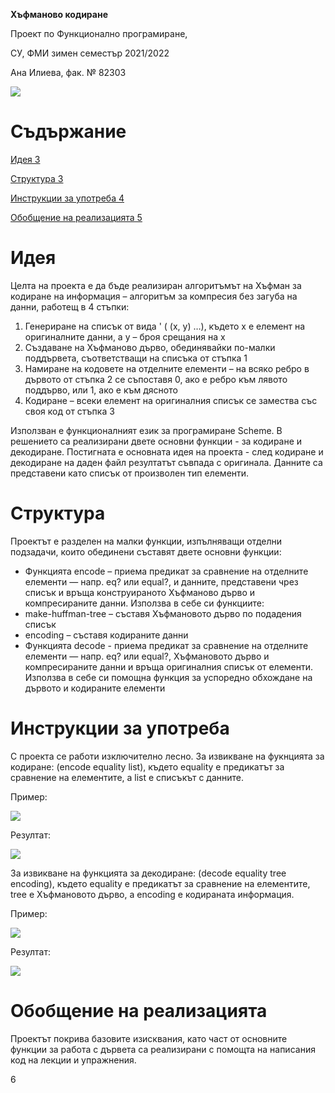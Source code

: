 ﻿









**Хъфманово кодиране**

Проект по Функционално програмиране,

СУ, ФМИ зимен семестър 2021/2022

Ана Илиева, фак. № 82303

![](Aspose.Words.929add90-6b68-49a4-8db9-ad76b4457ad1.001.png)





















# Съдържание

[Идея	3](#_Toc92892740)

[Структура	3](#_Toc92892741)

[Инструкции за употреба	4](#_Toc92892742)

[Обобщение на реализацията	5](#_Toc92892743)


#











# Идея
Целта на проекта е да бъде реализиран алгоритъмът на Хъфман за кодиране на информация – алгоритъм за компресия без загуба на данни, работещ в 4 стъпки:

1. Генериране на списък от вида ' ( (x, y) …), където x е елемент на оригиналните данни, а y – броя срещания на x 
1. Създаване на Хъфманово дърво, обединявайки по-малки поддървета, съответстващи на списъка от стъпка 1
1. Намиране на кодовете на отделните елементи – на всяко ребро в дървото от стъпка 2 се съпоставя 0, ако е ребро към лявото поддърво, или 1, ако е към дясното
1. Кодиране – всеки елемент на оригиналния списък се замества със своя код от стъпка 3

Използван е функционалният език за програмиране Scheme. В решението са реализирани двете основни функции - за кодиране и декодиране. Постигната е основната идея на проекта - след кодиране и декодиране на даден файл резултатът съвпада с оригинала. Данните са представени като списък от произволен тип елементи.
# Структура
Проектът е разделен на малки функции, изпълняващи отделни подзадачи, които обединени съставят двете основни функции:

- Функцията encode – приема предикат за сравнение на отделните елементи — напр. eq? или equal?, и данните, представени чрез списък и връща конструираното Хъфманово дърво и компресираните данни. Използва в себе си функциите:
- make-huffman-tree – съставя Хъфмановото дърво по подадения списък
- encoding – съставя кодираните данни
- Функцията decode - приема предикат за сравнение на отделните елементи — напр. eq? или equal?, Хъфмановото дърво и компресираните данни и връща оригиналния списък от елементи. Използва в себе си помощна функция за успоредно обхождане на дървото и кодираните елементи
# Инструкции за употреба
С проекта се работи изключително лесно. За извикване на фукнцията за кодиране: (encode equality list), където equality е предикатът за сравнение на елементите, а list е списъкът с данните.

Пример:

![](Aspose.Words.929add90-6b68-49a4-8db9-ad76b4457ad1.002.png)

Резултат: 

![](Aspose.Words.929add90-6b68-49a4-8db9-ad76b4457ad1.003.png)

За извикване на функцията за декодиране: (decode equality tree encoding), където equality е предикатът за сравнение на елементите, tree е Хъфмановото дърво, a encoding е кодираната информация.

Пример: 

![](Aspose.Words.929add90-6b68-49a4-8db9-ad76b4457ad1.004.png)

Резултат: 

![](Aspose.Words.929add90-6b68-49a4-8db9-ad76b4457ad1.005.png)
# Обобщение на реализацията
Проектът покрива базовите изисквания, като част от основните функции за работа с дървета са реализирани с помощта на написания код на лекции и упражнения.













6

